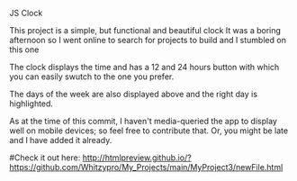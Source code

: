 JS Clock

This project is a simple, but functional and beautiful clock It was a boring afternoon so I went online to search for projects to build and I stumbled on this one

The clock displays the time and has a 12 and 24 hours button with which you can easily swutch to the one you prefer.

The days of the week are also displayed above and the right day is highlighted.

As at the time of this commit, I haven't media-queried the app to display well on mobile devices; so feel free to contribute that. Or, you might be late and I have added it already.

#Check it out here: http://htmlpreview.github.io/?https://github.com/Whitzypro/My_Projects/main/MyProject3/newFile.html
